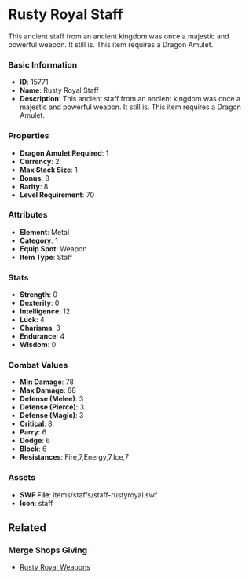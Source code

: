 # Rusty Royal Staff

This ancient staff from an ancient kingdom was once a majestic and powerful weapon. It still is. This item requires a Dragon Amulet.

### Basic Information

- **ID**: 15771
- **Name**: Rusty Royal Staff
- **Description**: This ancient staff from an ancient kingdom was once a majestic and powerful weapon. It still is. This item requires a Dragon Amulet.

### Properties

- **Dragon Amulet Required**: 1
- **Currency**: 2
- **Max Stack Size**: 1
- **Bonus**: 8
- **Rarity**: 8
- **Level Requirement**: 70

### Attributes

- **Element**: Metal
- **Category**: 1
- **Equip Spot**: Weapon
- **Item Type**: Staff

### Stats

- **Strength**: 0
- **Dexterity**: 0
- **Intelligence**: 12
- **Luck**: 4
- **Charisma**: 3
- **Endurance**: 4
- **Wisdom**: 0

### Combat Values

- **Min Damage**: 78
- **Max Damage**: 88
- **Defense (Melee)**: 3
- **Defense (Pierce)**: 3
- **Defense (Magic)**: 3
- **Critical**: 8
- **Parry**: 6
- **Dodge**: 6
- **Block**: 6
- **Resistances**: Fire,7,Energy,7,Ice,7

### Assets

- **SWF File**: items/staffs/staff-rustyroyal.swf
- **Icon**: staff

## Related

### Merge Shops Giving

- [Rusty Royal Weapons](../merge-shops/250-rusty-royal-weapons.md)


